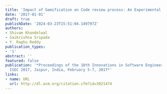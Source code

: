```yaml
---
title: 'Impact of Gamification on Code review process: An Experimental Study'
date: '2017-01-01'
draft: true
publishDate: '2024-03-23T15:51:04.149797Z'
authors:
- Shivam Khandelwal
- Saikrishna Sripada
- Y. Raghu Reddy
publication_types:
- '1'
abstract: ''
featured: false
publication: '*Proceedings of the 10th Innovations in Software Engineering Conference,
  ISEC 2017, Jaipur, India, February 5-7, 2017*'
links:
- name: URL
  url: http://dl.acm.org/citation.cfm?id=3021474
---
```


